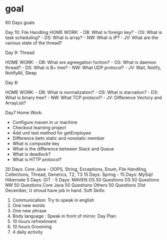# goal
60 Days goals

Day 10:
File Handling
HOME WORK:
    - DB: What is foreign key?
    - OS: What is task scheduling?
    - DS: What is array?
    - NW: What is IP?
    - JV: What are the various state of the thread?

Day 9: 
Thread

HOME WORK:
    - DB: What are agreegation funtion?
    - OS: What is daemon thread?
    - DS: What is B+ tree?
    - NW: What UDP protocol?
    - JV: Wait, Notify, NotifyAll, Sleep

Day 8:

HOME WORK:
    - DB: What is normalization?
    - OS: What is starvation?
    - DS: What is binary tree?
    - NW: What TCP protocol?
    - JV: Difference Vectory and ArrayList?

Day7
Home Work:
   - Configure maven in ur machine
   - Checkout learning project
   - Add unit test method for getEmployee
   - Difference betn static and nonstatic member
   - What is composite key
   - What is the difference between Stack and Queue
   - What is deadlock?
   - What is HTTP protocol?

20 Days: Core Java - OOPS, String, Exceptions, Enum, File Handling, Collections, Thread, Generics, T2, T3
15 Days: Spring -
15 Days: MySql/ Hibernate
5 Days: GIT -
5 Days: MAVEN
OS 50 Questions
DS 50 Questions
NW 50 Questions
Core Java 50 Questions
Others 50 Questions
31st December, U shoud have job in hand.
Soft Skills:
1. Communication: Try to speak in english
2. One new words
3. One new phrase
4. Body language : Speak in front of mirror.
Day Plan:
1. 10 hours refreshment
2. 10 hours Grooming
3. 4 daily activity
